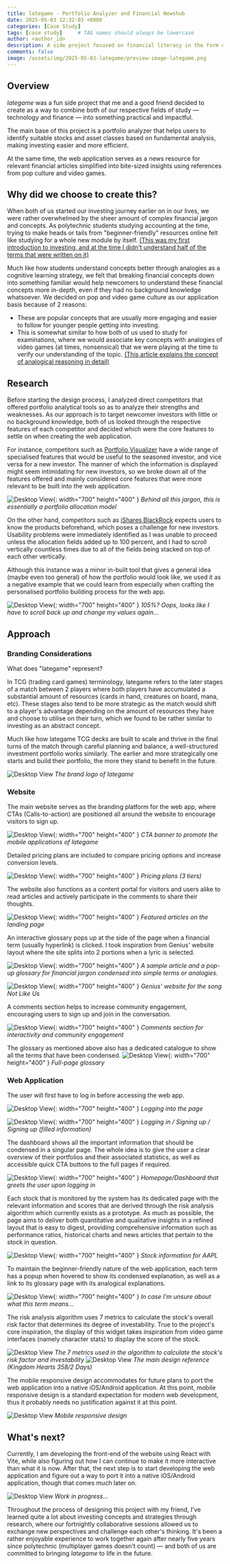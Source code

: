 ```yaml
---
title: lategame - Portfolio Analyzer and Financial Newshub
date: 2025-05-03 12:32:03 +0800
categories: [Case Study]
tags: [case study]     # TAG names should always be lowercase
author: <author_id>
description: A side project focused on financial literacy in the form of a portfolio analyzer and news hub.
comments: false
image: /assets/img/2025-05-03-lategame/preview-image-lategame.png
---
```


## Overview

*lategame* was a fun side project that me and a good friend decided to create as a way to combine both of our respective fields of study — technology and finance — into something practical and impactful.

The main base of this project is a portfolio analyzer that helps users to identify suitable stocks and asset classes based on fundamental analysis, making investing easier and more efficient. 

At the same time, the web application serves as a news resource for relevant financial articles simplified into bite-sized insights using references from pop culture and video games.

## Why did we choose to create this?

When both of us started our investing journey earlier on in our lives, we were rather overwhelmed by the sheer amount of complex financial jargon and concepts. As polytechnic students studying accounting at the time, trying to make heads or tails from "beginner-friendly" resources online felt like studying for a whole new module by itself. [(This was my first introduction to investing, and at the time I didn't understand half of the terms that were written on it)](https://www.reddit.com/r/singaporefi/comments/j7f815/starting_guide_to_fi/)

Much like how students understand concepts better through analogies as a cognitive learning strategy, we felt that breaking financial concepts down into something familiar would help newcomers to understand these financial concepts more in-depth, even if they had no background knowledge whatsoever. We decided on pop and video game culture as our application basis because of 2 reasons:
- These are popular concepts that are usually more engaging and easier to follow for younger people getting into investing.
- This is somewhat similar to how both of us used to study for examinations, where we would associate key concepts with analogies of video games (at times, nonsensical) that we were playing at the time to verify our understanding of the topic. [(This article explains the concept of analogical reasoning in detail)](https://www.lifescied.org/doi/10.1187/cbe.22-05-0084)

## Research

Before starting the design process, I analyzed direct competitors that offered portfolio analytical tools so as to analyze their strengths and weaknesses. As our approach is to target newcomer investors with little or no background knowledge, both of us looked through the respective features of each competitor and decided which were the core features to settle on when creating the web application.

For instance, competitors such as [Portfolio Visualizer](https://www.portfoliovisualizer.com/analysis) have a wide range of specialised features that would be useful to the seasoned investor, and vice versa for a new investor. The manner of which the information is displayed might seem intimidating for new investors, so we broke down all of the features offered and mainly considered core features that were more relevant to be built into the web application.

![Desktop View](/assets/img/2025-05-03-lategame/portfolio-visualizer-ss.png){: width="700" height="400" }
_Behind all this jargon, this is essentially a portfolio allocation model_

On the other hand, competitors such as [iShares BlackRock](https://www.blackrock.com/au/solutions/tools/etf-porfolio-builder-tool#/) expects users to know the products beforehand, which poses a challenge for new investors. Usability problems were immediately identified as I was unable to proceed unless the allocation fields added up to 100 percent, and I had to scroll vertically countless times due to all of the fields being stacked on top of each other vertically. 

Although this instance was a minor in-built tool that gives a general idea (maybe even too general) of how the portfolio would look like, we used it as a negative example that we could learn from especially when crafting the personalised portfolio building process for the web app. 

![Desktop View](/assets/img/2025-05-03-lategame/ishares-blackrock-ss.png){: width="700" height="400" }
_105%? Oops, looks like I have to scroll back up and change my values again..._

## Approach

### Branding Considerations

What does "lategame" represent?

In TCG (trading card games) terminology, lategame refers to the later stages of a match between 2 players where both players have accumulated a substantial amount of resources (cards in hand, creatures on board, mana, etc). These stages also tend to be more strategic as the match would shift to a player's advantage depending on the amount of resources they have and choose to utilise on their turn, which we found to be rather similar to investing as an abstract concept. 

Much like how lategame TCG decks are built to scale and thrive in the final turns of the match through careful planning and balance, a well-structured investment portfolio works similarly. The earlier and more strategically one starts and build their portfolio, the more they stand to benefit in the future.

![Desktop View](/assets/img/2025-05-03-lategame/lategame-logo.png)
_The brand logo of lategame_

### Website

The main website serves as the branding platform for the web app, where CTAs (Calls-to-action) are positioned all around the website to encourage visitors to sign up.

![Desktop View](/assets/img/2025-05-03-lategame/app-promo.png){: width="700" height="400" }
_CTA banner to promote the mobile applications of lategame_

Detailed pricing plans are included to compare pricing options and increase conversion levels. 

![Desktop View](/assets/img/2025-05-03-lategame/pricing-plan.png){: width="700" height="400" }
_Pricing plans (3 tiers)_

The website also functions as a content portal for visitors and users alike to read articles and actively participate in the comments to share their thoughts. 

![Desktop View](/assets/img/2025-05-03-lategame/news-cta.png){: width="700" height="400" }
_Featured articles on the landing page_

An interactive glossary pops up at the side of the page when a financial term (usually hyperlink) is clicked. I took inspiration from Genius' website layout where the site splits into 2 portions when a lyric is selected.

![Desktop View](/assets/img/2025-05-03-lategame/news-article.png){: width="700" height="400" }
_A sample article and a pop-up glossary for financial jargon condensed into simple terms or analogies._

![Desktop View](/assets/img/2025-05-03-lategame/genius-ss.png){: width="700" height="400" }
_Genius' website for the song Not Like Us_

A comments section helps to increase community engagement, encouraging users to sign up and join in the conversation.

![Desktop View](/assets/img/2025-05-03-lategame/comments-section.png){: width="700" height="400" }
_Comments section for interactivity and community engagement_

The glossary as mentioned above also has a dedicated catalogue to show all the terms that have been condensed. 
![Desktop View](/assets/img/2025-05-03-lategame/glossary.png){: width="700" height="400" }
_Full-page glossary_

### Web Application

The user will first have to log in before accessing the web app.

![Desktop View](/assets/img/2025-05-03-lategame/webapp-login.png){: width="700" height="400" }
_Logging into the page_

![Desktop View](/assets/img/2025-05-03-lategame/login-cards.png){: width="700" height="400" }
_Logging in / Signing up / Signing up (filled information)_

The dashboard shows all the important information that should be condensed in a singular page. The whole idea is to give the user a clear overview of their portfolios and their associated statistics, as well as accessible quick CTA buttons to the full pages if required.

![Desktop View](/assets/img/2025-05-03-lategame/preview-image-lategame.png){: width="700" height="400" }
_Homepage/Dashboard that greets the user upon logging in_

Each stock that is monitored by the system has its dedicated page with the relevant information and scores that are derived through the risk analysis algorithm which currently exists as a prototype. As much as possible, the page aims to deliver both quantitative and qualitative insights in a refined layout that is easy to digest, providing comprehensive information such as performance ratios, historical charts and news articles that pertain to the stock in question. 

![Desktop View](/assets/img/2025-05-03-lategame/stock-analyzer.png){: width="700" height="400" }
_Stock information for AAPL_

To maintain the beginner-friendly nature of the web application, each term has a popup when hovered to show its condensed explanation, as well as a link to its glossary page with its analogical explanations.

![Desktop View](/assets/img/2025-05-03-lategame/term-overlay.gif){: width="700" height="400" }
_In case I'm unsure about what this term means..._

The risk analysis algorithm uses 7 metrics to calculate the stock's overall risk factor that determines its degree of investability. True to the project's core inspiration, the display of this widget takes inspiration from video game interfaces (namely character stats) to display the score of the stock.

![Desktop View](/assets/img/2025-05-03-lategame/score-widget.png)
_The 7 metrics used in the algorithm to calculate the stock's risk factor and investability_
![Desktop View](/assets/img/2025-05-03-lategame/kingdomhearts-example.png)
_The main design reference (Kingdom Hearts 358/2 Days)_

The mobile responsive design accommodates for future plans to port the web application into a native iOS/Android application. At this point, mobile responsive design is a standard expectation for modern web development, thus it probably needs no justification against it at this point.

![Desktop View](/assets/img/2025-05-03-lategame/dashboard-mobile.png)
_Mobile responsive design_

## What's next?

Currently, I am developing the front-end of the website using React with Vite, while also figuring out how I can continue to make it more interactive than what it is now. After that, the next step is to start developing the web application and figure out a way to port it into a native iOS/Android application, though that comes much later on.

![Desktop View](/assets/img/2025-05-03-lategame/wip-website.png)
_Work in progress..._

Throughout the process of designing this project with my friend, I’ve learned quite a lot about investing concepts and strategies through research, where our fortnightly collaborative sessions allowed us to exchange new perspectives and challenge each other's thinking. It's been a rather enjoyable experience to work together again after nearly five years since polytechnic (multiplayer games doesn't count) — and both of us are committed to bringing *lategame* to life in the future.
